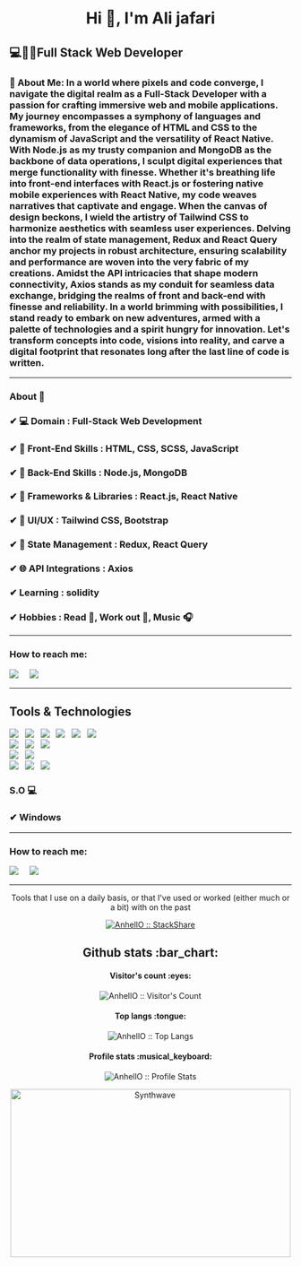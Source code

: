 <h1 align="center">Hi 👋, I'm Ali jafari</h1>
<h2>💻👨‍💻Full Stack Web Developer</h2>
<h3>🌟 About Me: In a world where pixels and code converge, I navigate the digital realm as a Full-Stack Developer with a passion for crafting immersive web and mobile applications. My journey encompasses a symphony of languages and frameworks, from the elegance of HTML and CSS to the dynamism of JavaScript and the versatility of React Native. With Node.js as my trusty companion and MongoDB as the backbone of data operations, I sculpt digital experiences that merge functionality with finesse. Whether it's breathing life into front-end interfaces with React.js or fostering native mobile experiences with React Native, my code weaves narratives that captivate and engage. When the canvas of design beckons, I wield the artistry of Tailwind CSS to harmonize aesthetics with seamless user experiences. Delving into the realm of state management, Redux and React Query anchor my projects in robust architecture, ensuring scalability and performance are woven into the very fabric of my creations. Amidst the API intricacies that shape modern connectivity, Axios stands as my conduit for seamless data exchange, bridging the realms of front and back-end with finesse and reliability. In a world brimming with possibilities, I stand ready to embark on new adventures, armed with a palette of technologies and a spirit hungry for innovation. Let's transform concepts into code, visions into reality, and carve a digital footprint that resonates long after the last line of code is written.</h3>

<hr>

### About 📌

### ✔  **💻 Domain :** Full-Stack Web Development 
### ✔  **🔧 Front-End Skills :** HTML, CSS, SCSS, JavaScript
### ✔  **🔧 Back-End Skills :** Node.js, MongoDB
### ✔  **🚀 Frameworks & Libraries :** React.js, React Native
### ✔  **🎨 UI/UX :** Tailwind CSS, Bootstrap
### ✔  **🧠 State Management :** Redux, React Query
### ✔  **🌐 API Integrations :** Axios
### ✔  **Learning :** solidity
### ✔  **Hobbies :**  Read 📕, Work out 💪, Music 🎧

<hr>

<h3>How to reach me:</h3>

<a href="https://www.linkedin.com/in/ali-jafari-bb40a424b"><img src="https://img.shields.io/badge/linkedin-%230077B5.svg?&style=for-the-badge&logo=linkedin&logoColor=white" /></a>&nbsp;&nbsp;&nbsp;&nbsp;
<a href="mailto:gnm.jafaria@gmail.com"><img src="https://img.shields.io/badge/gmail-%23D14836.svg?&style=for-the-badge&logo=gmail&logoColor=white" /></a>&nbsp;&nbsp;&nbsp;&nbsp;
<hr>

<h2>Tools & Technologies</h2>
<p>
   <img src="https://img.shields.io/badge/HTML%20-%23F7DF1E.svg?&style=for-the-badge&color=E34F26" />&nbsp;&nbsp;
   <img src="https://img.shields.io/badge/css%20-%23F7DF1E.svg?&style=for-the-badge&color=5BA8EE" />&nbsp;&nbsp;
   <img src="https://img.shields.io/badge/JavaScript%20-%23F7DF1E.svg?&style=for-the-badge&color=F7DF1E" />&nbsp;&nbsp;
   <img src="https://img.shields.io/badge/TypeScript%20-%23F7DF1E.svg?&style=for-the-badge&color=3178C6" />&nbsp;&nbsp;
   <img src="https://img.shields.io/badge/react%20-%23F7DF1E.svg?&style=for-the-badge&color=00D8FF" />&nbsp;&nbsp;
   <img src="https://img.shields.io/badge/React Native%20-%23F7DF1E.svg?&style=for-the-badge&color=61DAFB" />&nbsp;&nbsp;
   <br />
   <img src="https://img.shields.io/badge/Bootstrap%20-%23F7DF1E.svg?&style=for-the-badge&color=7044A3" />&nbsp;&nbsp;
   <img src="https://img.shields.io/badge/Taildwindcss%20-%23F7DF1E.svg?&style=for-the-badge&color=CD6799" />&nbsp;&nbsp;
   <img src="https://img.shields.io/badge/Sass%20-%23F7DF1E.svg?&style=for-the-badge&color=CD6799" />&nbsp;&nbsp;
   <br />
   <img src="https://img.shields.io/badge/Node.js%20-%23F7DF1E.svg?&style=for-the-badge&color=6DB35A" />&nbsp;&nbsp;
   <img src="https://img.shields.io/badge/MongoDB%20-%23F7DF1E.svg?&style=for-the-badge&color=5C9A37" />&nbsp;&nbsp;
   <br />
   <img src="https://img.shields.io/badge/Git%20-%23F7DF1E.svg?&style=for-the-badge&color=000" />&nbsp;&nbsp;
   <img src="https://img.shields.io/badge/GitHub%20-%23F7DF1E.svg?&style=for-the-badge&color=000" />&nbsp;&nbsp;
   <img src="https://img.shields.io/badge/GitLab%20-%23F7DF1E.svg?&style=for-the-badge&color=FC6D26" />&nbsp;&nbsp;
</p> 

### S.O 💻

### ✔  Windows

<hr>

<h3>How to reach me:</h3>

<a href="https://www.linkedin.com/in/ali-jafari-bb40a424b"><img src="https://img.shields.io/badge/linkedin-%230077B5.svg?&style=for-the-badge&logo=linkedin&logoColor=white" /></a>&nbsp;&nbsp;&nbsp;&nbsp;
<a href="mailto:gnm.jafaria@gmail.com"><img src="https://img.shields.io/badge/gmail-%23D14836.svg?&style=for-the-badge&logo=gmail&logoColor=white" /></a>&nbsp;&nbsp;&nbsp;&nbsp;

<hr>

<p align="center">Tools that I use on a daily basis, or that I've used or worked (either much or a bit) with on the past</p>
<p align="center">
  <a href="https://stackshare.io/anhello/my-personal-stack">
    <img src="http://img.shields.io/badge/tech-stack-0690fa.svg?style=flat" alt="AnhellO :: StackShare" />
  </a>
</p>

<h2 align="center">Github stats :bar_chart:</h2>

<h4 align="center">Visitor's count :eyes:</h4>

<p align="center"><img src="https://profile-counter.glitch.me/{AnhellO}/count.svg" alt="AnhellO :: Visitor's Count" /></p>

<h4 align="center">Top langs :tongue:</h4>

<p align="center"><img src="https://github-readme-stats.vercel.app/api/top-langs/?username=AnhellO&langs_count=10&theme=tokyonight&layout=compact" alt="AnhellO :: Top Langs" /></p>

<h4 align="center">Profile stats :musical_keyboard:</h4>

<p align="center"><img src="https://github-readme-stats.vercel.app/api?username=AnhellO&show_icons=true&theme=synthwave" alt="AnhellO :: Profile Stats" /></p>

<p align="center"><img src="https://thumbs.gfycat.com/GoodnaturedFondGaur-size_restricted.gif" alt="Synthwave" height="300" width="500"></p>

